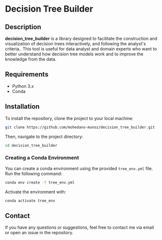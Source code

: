
# Decision Tree Builder

## Description

**decision_tree_builder** is a library designed to facilitate the construction and visualization of decision trees interactively, and following the analyst's criteria.. This tool is useful for data analyst and domain experts who want to better understand how decision tree models work and to improve the knowledge from the data.

## Requirements

- Python 3.x
- Conda


## Installation

To install the repository, clone the project to your local machine:

```bash
git clone https://github.com/mohedano-munoz/decision_tree_builder.git
```

Then, navigate to the project directory:

```bash
cd decision_tree_builder
```

### Creating a Conda Environment

You can create a conda environment using the provided `tree_env.yml` file. Run the following command:

```bash
conda env create -f tree_env.yml
```

Activate the environment with:

```bash
conda activate tree_env
```

## Contact

If you have any questions or suggestions, feel free to contact me via email or open an issue in the repository.
